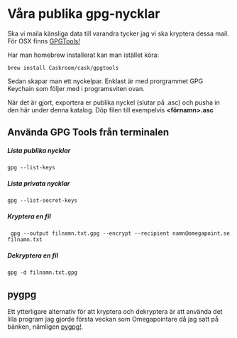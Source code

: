 # Våra publika gpg-nycklar

Ska vi maila känsliga data till varandra tycker jag vi ska kryptera dessa mail.
För OSX finns [GPGTools!](https://gpgtools.org)

Har man homebrew installerat kan man istället köra:

    brew install Caskroom/cask/gpgtools

Sedan skapar man ett nyckelpar. Enklast är med prorgrammet GPG Keychain som följer med i programsviten ovan. 

När det är gjort, exportera er publika nyckel (slutar på .asc) och pusha in den här under denna katalog. 
Döp filen till exempelvis **\<förnamn\>.asc**

## Använda GPG Tools från terminalen

##### Lista publika nycklar

    gpg --list-keys
    
##### Lista privata nycklar    

    gpg --list-secret-keys
    
##### Kryptera en fil

     gpg --output filnamn.txt.gpg --encrypt --recipient namn@omegapoint.se filnamn.txt
    
##### Dekryptera en fil

    gpg -d filnamn.txt.gpg


## pygpg

Ett ytterligare alternativ för att kryptera och dekryptera är att använda det lilla program jag gjorde första veckan som Omegapointare då jag satt på bänken, nämligen [pygpg!](https://github.com/maxhope/pygpg). 
